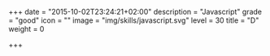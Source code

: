 +++
date = "2015-10-02T23:24:21+02:00"
description = "Javascript"
grade = "good"
icon = ""
image = "img/skills/javascript.svg"
level = 30
title = "D"
weight = 0

+++


